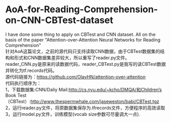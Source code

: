 # AoA-for-Reading-Comprehension-on-CNN-CBTest-dataset
I have done some thing to apply on CBTest and CNN dataset. All on the basis of the paper "Attention-over-Attention Neural Networks for Reading Comprehension"
<br>
针对AoA这篇论文，之前的源代码只支持读取CNN数据，由于CBTest数据集的结构和形式和CNN数据集差异较大，所以重写了reader.py文件。<br>
reader_CNN.py是原来的读数据代码，reader_CBTest.py是我写的读CBTest数据并转化为tf.records代码。<br>
源代码链接为：https://github.com/OlavHN/attention-over-attention <br>
代码执行顺序为：<br>
1，下载数据集:CNN/Daliy Mail:http://cs.nyu.edu/~kcho/DMQA/和Children’s Book Test（CBTest）:http://www.thespermwhale.com/jaseweston/babi/CBTest.tgz<br>
2，运行reader.py文件，将原数据集保存为.tfrecords文件，方便程序的高效读取<br>
3，运行model.py文件，训练模型(vocab size参数可尽量调大一点).<br>
